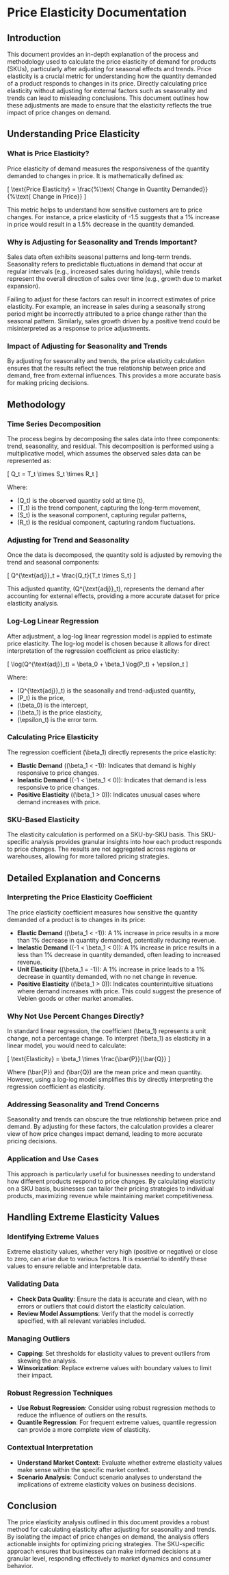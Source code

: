 # Price Elasticity Documentation

## Introduction

This document provides an in-depth explanation of the process and methodology used to calculate the price elasticity of demand for products (SKUs), particularly after adjusting for seasonal effects and trends. Price elasticity is a crucial metric for understanding how the quantity demanded of a product responds to changes in its price. Directly calculating price elasticity without adjusting for external factors such as seasonality and trends can lead to misleading conclusions. This document outlines how these adjustments are made to ensure that the elasticity reflects the true impact of price changes on demand.

## Understanding Price Elasticity

### What is Price Elasticity?

Price elasticity of demand measures the responsiveness of the quantity demanded to changes in price. It is mathematically defined as:

\[
\text{Price Elasticity} = \frac{\%\text{ Change in Quantity Demanded}}{\%\text{ Change in Price}}
\]

This metric helps to understand how sensitive customers are to price changes. For instance, a price elasticity of -1.5 suggests that a 1% increase in price would result in a 1.5% decrease in the quantity demanded.

### Why is Adjusting for Seasonality and Trends Important?

Sales data often exhibits seasonal patterns and long-term trends. Seasonality refers to predictable fluctuations in demand that occur at regular intervals (e.g., increased sales during holidays), while trends represent the overall direction of sales over time (e.g., growth due to market expansion).

Failing to adjust for these factors can result in incorrect estimates of price elasticity. For example, an increase in sales during a seasonally strong period might be incorrectly attributed to a price change rather than the seasonal pattern. Similarly, sales growth driven by a positive trend could be misinterpreted as a response to price adjustments.

### Impact of Adjusting for Seasonality and Trends

By adjusting for seasonality and trends, the price elasticity calculation ensures that the results reflect the true relationship between price and demand, free from external influences. This provides a more accurate basis for making pricing decisions.

## Methodology

### Time Series Decomposition

The process begins by decomposing the sales data into three components: trend, seasonality, and residual. This decomposition is performed using a multiplicative model, which assumes the observed sales data can be represented as:

\[
Q_t = T_t \times S_t \times R_t
\]

Where:
- \(Q_t\) is the observed quantity sold at time \(t\),
- \(T_t\) is the trend component, capturing the long-term movement,
- \(S_t\) is the seasonal component, capturing regular patterns,
- \(R_t\) is the residual component, capturing random fluctuations.

### Adjusting for Trend and Seasonality

Once the data is decomposed, the quantity sold is adjusted by removing the trend and seasonal components:

\[
Q^{\text{adj}}_t = \frac{Q_t}{T_t \times S_t}
\]

This adjusted quantity, \(Q^{\text{adj}}_t\), represents the demand after accounting for external effects, providing a more accurate dataset for price elasticity analysis.

### Log-Log Linear Regression

After adjustment, a log-log linear regression model is applied to estimate price elasticity. The log-log model is chosen because it allows for direct interpretation of the regression coefficient as price elasticity:

\[
\log(Q^{\text{adj}}_t) = \beta_0 + \beta_1 \log(P_t) + \epsilon_t
\]

Where:
- \(Q^{\text{adj}}_t\) is the seasonally and trend-adjusted quantity,
- \(P_t\) is the price,
- \(\beta_0\) is the intercept,
- \(\beta_1\) is the price elasticity,
- \(\epsilon_t\) is the error term.

### Calculating Price Elasticity

The regression coefficient \(\beta_1\) directly represents the price elasticity:

- **Elastic Demand** (\(\beta_1 < -1\)): Indicates that demand is highly responsive to price changes.
- **Inelastic Demand** (\(-1 < \beta_1 < 0\)): Indicates that demand is less responsive to price changes.
- **Positive Elasticity** (\(\beta_1 > 0\)): Indicates unusual cases where demand increases with price.

### SKU-Based Elasticity

The elasticity calculation is performed on a SKU-by-SKU basis. This SKU-specific analysis provides granular insights into how each product responds to price changes. The results are not aggregated across regions or warehouses, allowing for more tailored pricing strategies.

## Detailed Explanation and Concerns

### Interpreting the Price Elasticity Coefficient

The price elasticity coefficient measures how sensitive the quantity demanded of a product is to changes in its price:

- **Elastic Demand** (\(\beta_1 < -1\)): A 1% increase in price results in a more than 1% decrease in quantity demanded, potentially reducing revenue.
- **Inelastic Demand** (\(-1 < \beta_1 < 0\)): A 1% increase in price results in a less than 1% decrease in quantity demanded, often leading to increased revenue.
- **Unit Elasticity** (\(\beta_1 = -1\)): A 1% increase in price leads to a 1% decrease in quantity demanded, with no net change in revenue.
- **Positive Elasticity** (\(\beta_1 > 0\)): Indicates counterintuitive situations where demand increases with price. This could suggest the presence of Veblen goods or other market anomalies.

### Why Not Use Percent Changes Directly?

In standard linear regression, the coefficient \(\beta_1\) represents a unit change, not a percentage change. To interpret \(\beta_1\) as elasticity in a linear model, you would need to calculate:

\[
\text{Elasticity} = \beta_1 \times \frac{\bar{P}}{\bar{Q}}
\]

Where \(\bar{P}\) and \(\bar{Q}\) are the mean price and mean quantity. However, using a log-log model simplifies this by directly interpreting the regression coefficient as elasticity.

### Addressing Seasonality and Trend Concerns

Seasonality and trends can obscure the true relationship between price and demand. By adjusting for these factors, the calculation provides a clearer view of how price changes impact demand, leading to more accurate pricing decisions.

### Application and Use Cases

This approach is particularly useful for businesses needing to understand how different products respond to price changes. By calculating elasticity on a SKU basis, businesses can tailor their pricing strategies to individual products, maximizing revenue while maintaining market competitiveness.

## Handling Extreme Elasticity Values

### Identifying Extreme Values

Extreme elasticity values, whether very high (positive or negative) or close to zero, can arise due to various factors. It is essential to identify these values to ensure reliable and interpretable data.

### Validating Data

- **Check Data Quality**: Ensure the data is accurate and clean, with no errors or outliers that could distort the elasticity calculation.
- **Review Model Assumptions**: Verify that the model is correctly specified, with all relevant variables included.

### Managing Outliers

- **Capping**: Set thresholds for elasticity values to prevent outliers from skewing the analysis.
- **Winsorization**: Replace extreme values with boundary values to limit their impact.

### Robust Regression Techniques

- **Use Robust Regression**: Consider using robust regression methods to reduce the influence of outliers on the results.
- **Quantile Regression**: For frequent extreme values, quantile regression can provide a more complete view of elasticity.

### Contextual Interpretation

- **Understand Market Context**: Evaluate whether extreme elasticity values make sense within the specific market context.
- **Scenario Analysis**: Conduct scenario analyses to understand the implications of extreme elasticity values on business decisions.

## Conclusion

The price elasticity analysis outlined in this document provides a robust method for calculating elasticity after adjusting for seasonality and trends. By isolating the impact of price changes on demand, the analysis offers actionable insights for optimizing pricing strategies. The SKU-specific approach ensures that businesses can make informed decisions at a granular level, responding effectively to market dynamics and consumer behavior.
